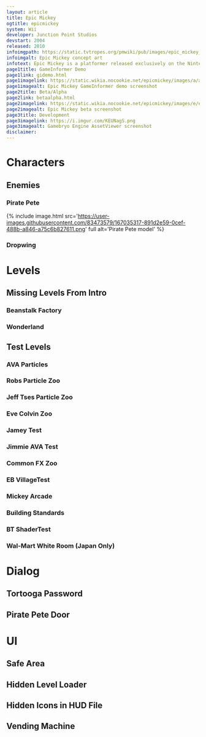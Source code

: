 ```yaml
---
layout: article
title: Epic Mickey
ogtitle: epicmickey
system: Wii
developer: Junction Point Studios
devstart: 2004
released: 2010
infoimgpath: https://static.tvtropes.org/pmwiki/pub/images/epic_mickey_nf.png
infoimgalt: Epic Mickey concept art
infotext: Epic Mickey is a platformer released exclusively on the Nintendo Wii. The game follows Mickey Mouse as he is dragged into a world of forgotten Disney characters, Wasteland. He must defeat the Phantom Blot and escape Wasteland with the magic brush he swiped from Yen Sid.
page1title: GameInformer Demo
page1link: gidemo.html
page1imagelink: https://static.wikia.nocookie.net/epicmickey/images/a/ac/25su1zt.jpg/revision/latest/scale-to-width-down/600?cb=20110913011045
page1imagealt: Epic Mickey GameInformer demo screenshot
page2title: Beta/Alpha
page2link: betaalpha.html
page2imagelink: https://static.wikia.nocookie.net/epicmickey/images/e/e1/Train_Station_beta.png/revision/latest?cb=20201214224626
page2imagealt: Epic Mickey beta screenshot
page3title: Development
page3imagelink: https://i.imgur.com/KEUNagS.png
page3imagealt: Gamebryo Engine AssetViewer screenshot
disclaimer:
---
```


# Characters

## Enemies

### Pirate Pete

{% include image.html src='https://user-images.githubusercontent.com/83473579/167035317-891d2e59-0cef-488b-a846-a75c6b827611.png' full alt='Pirate Pete model' %}

### Dropwing

# Levels

## Missing Levels From Intro

### Beanstalk Factory

### Wonderland

## Test Levels

### AVA Particles

### Robs Particle Zoo

### Jeff Tses Particle Zoo

### Eve Colvin Zoo

### Jamey Test

### Jimmie AVA Test

### Common FX Zoo

### EB VillageTest

### Mickey Arcade

### Building Standards

### BT ShaderTest

### Wal-Mart White Room (Japan Only)

# Dialog

## Tortooga Password

## Pirate Pete Door

# UI

## Safe Area

## Hidden Level Loader

## Hidden Icons in HUD File

## Vending Machine

